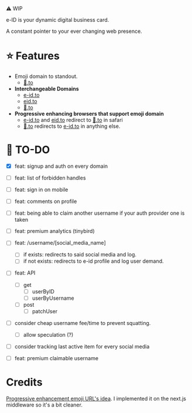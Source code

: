 ⚠️ WIP

e-ID is your dynamic digital business card.

A constant pointer to your ever changing web presence.

# ⭐ Features
- Emoji domain to standout.
  - [👤️️.to](xn--mq8h.to)
- **Interchangeable Domains**
  - [e-id.to](https://e-id.to)
  - [eid.to](https://eid.to)
  - [👤️️.to](https://👤️️.to)
- **Progressive enhancing browsers that support emoji domain** 
  - [e-id.to](https://e-id.to) and [eid.to](https://eid.to) redirect to [👤️️.to](https://👤️️.to) in safari
  - [👤️️.to](https://👤️️.to) redirects to [e-id.to](https://e-id.to) in anything else.

# 📝 TO-DO
- [x] feat: signup and auth on every domain
- [ ] feat: list of forbidden handles
- [ ] feat: sign in on mobile
- [ ] feat: comments on profile
- [ ] feat: being able to claim another username if your auth provider one is taken
- [ ] feat: premium analytics (tinybird)
- [ ] feat: /username/[social_media_name]
  - [ ] if exists: redirects to said social media and log.
  - [ ] if not exists: redirects to e-id profile and log user demand.
- [ ] feat: API
  - [ ] get
    - [ ] userByID
    - [ ] userByUsername
  - [ ] post
    - [ ] patchUser
- [ ] consider cheap username fee/time to prevent squatting.
  - [ ] allow speculation (?)
- [ ] consider tracking last active item for every social media
- [ ] feat: premium claimable username


# Credits
[Progressive enhancement emoji URL's idea](https://github.com/jonroig/emojiurlifier). I implemented it on the next.js middleware so it's a bit cleaner.